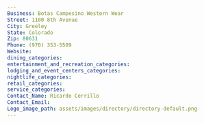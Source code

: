 ```yaml
---
Business: Botas Campesino Western Wear
Street: 1100 8th Avenue
City: Greeley
State: Colorado
Zip: 80631
Phone: (970) 353-5509
Website: 
dining_categories: 
entertainment_and_recreation_categories: 
lodging_and_event_centers_categories: 
nightlife_categories: 
retail_categories: 
service_categories: 
Contact_Name: Ricardo Cerrillo
Contact_Email: 
Logo_image_path: assets/images/directory/directory-default.png
---
```

